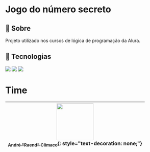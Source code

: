 <h1> Jogo do número secreto</h1>

<h2>🔋 Sobre</h2>
<p>Projeto utilizado nos cursos de lógica de programação da Alura.</p>

## 🚀 Tecnologias

<div>
<img src="https://img.shields.io/badge/html5-%23E34F26.svg?style=for-the-badge&logo=html5&logoColor=white">
<img src="https://img.shields.io/badge/css3-%231572B6.svg?style=for-the-badge&logo=css3&logoColor=white">
<img src="https://img.shields.io/badge/javascript-%23323330.svg?style=for-the-badge&logo=javascript&logoColor=%23F7DF1E">
</div>

# Time

| [<img src="https://avatars.githubusercontent.com/u/162905855?v=4" width=115><br><sub>André "Raend" Clímaco</sub>](https://github.com/raend-dev){: style="text-decoration: none;"}
| :---: |
